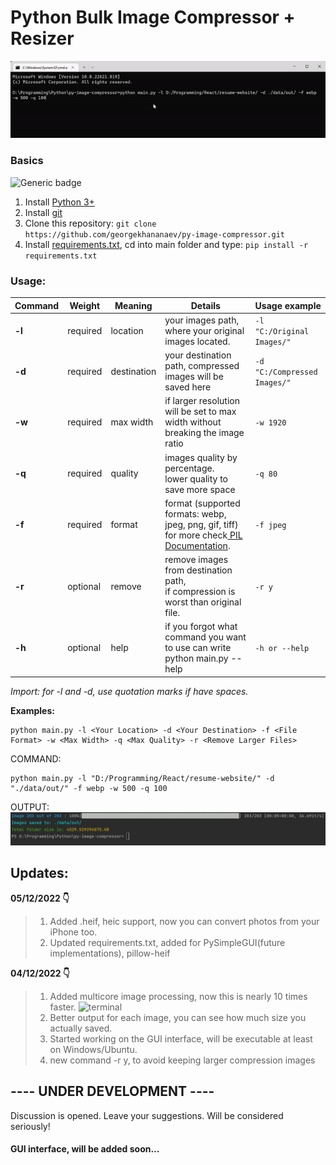 # Python Bulk Image Compressor + Resizer
![animation](https://github.com/georgekhananaev/py-image-compressor/blob/main/screenshots/animation.gif?raw=true)


### Basics
![Generic badge](https://img.shields.io/badge/Python_3.11-Supported-green.svg)

1. Install [Python 3+](https://www.python.org/downloads/)
2. Install [git](https://github.com/georgekhananaev/py-image-compressor)
3. Clone this repository: ```git clone https://github.com/georgekhananaev/py-image-compressor.git```
4. Install [requirements.txt](https://note.nkmk.me/en/python-pip-install-requirements/), cd into main folder and type: ```pip install -r requirements.txt```

### Usage:


| Command | Weight   | Meaning     | Details                                                                                                                                                                   | Usage example               |
|--------|----------|-------------|---------------------------------------------------------------------------------------------------------------------------------------------------------------------------|-----------------------------|
| **-l** | required | location    | your images path, where your original images located.                                                                                                                     | `-l "C:/Original Images/"`  |
| **-d** | required | destination | your destination path, compressed images will be saved here                                                                                                               | `-d "C:/Compressed Images/"` |
| **-w** | required | max width   | if larger resolution will be set to max width without breaking the image ratio                                                                                            | `-w 1920`                   |
| **-q** | required | quality     | images quality by percentage.<br/>lower quality to save more space                                                                                                        | `-q 80`                     |
| **-f** | required | format      | format (supported formats: webp, jpeg, png, gif, tiff) <br/>for more check[ PIL Documentation](https://pillow.readthedocs.io/en/stable/handbook/image-file-formats.html). | `-f jpeg`                   |
| **-r** | optional | remove      | remove images from destination path, <br/>if compression is worst than original file.                                                                                     | `-r y`                      |
| **-h** | optional | help           | if you forgot what command you want to use can write python main.py --help                                                                                                   | `-h or --help`              |


_Import: for -l and -d, use quotation marks if have spaces._

**Examples:**

```
python main.py -l <Your Location> -d <Your Destination> -f <File Format> -w <Max Width> -q <Max Quality> -r <Remove Larger Files>
```


COMMAND:

```
python main.py -l "D:/Programming/React/resume-website/" -d "./data/out/" -f webp -w 500 -q 100
```

OUTPUT:
![terminal](https://github.com/georgekhananaev/py-image-compressor/blob/main/screenshots/screenshot.jpg?raw=true)

## Updates:
**05/12/2022 👇️**
> 1. Added .heif, heic support, now you can convert photos from your iPhone too.
> 2. Updated requirements.txt, added for PySimpleGUI(future implementations), pillow-heif

**04/12/2022 👇️**
> 1. Added multicore image processing, now this is nearly 10 times faster.
> ![terminal](https://github.com/georgekhananaev/py-image-compressor/blob/main/screenshots/multicore.gif?raw=true)
> 2. Better output for each image, you can see how much size you actually saved.
> 3. Started working on the GUI interface, will be executable at least on Windows/Ubuntu.
> 4. new command -r y, to avoid keeping larger compression images


## ---- UNDER DEVELOPMENT ----

Discussion is opened. Leave your suggestions. Will be considered seriously!
#### GUI interface, will be added soon...

